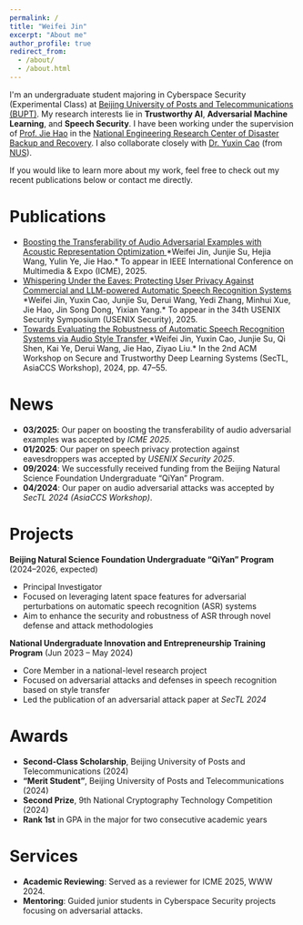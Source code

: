```yaml
---
permalink: /
title: "Weifei Jin"
excerpt: "About me"
author_profile: true
redirect_from: 
  - /about/
  - /about.html
---
```


I'm an undergraduate student majoring in Cyberspace Security (Experimental Class) at 
[Beijing University of Posts and Telecommunications (BUPT)](https://www.bupt.edu.cn/).
My research interests lie in **Trustworthy AI**, **Adversarial Machine Learning**, and **Speech Security**.
I have been working under the supervision of [Prof. Jie Hao](https://scss.bupt.edu.cn/info/1063/3808.htm) in the [National Engineering Research Center of Disaster Backup and Recovery](http://www.zaibei.org.cn/).
I also collaborate closely with [Dr. Yuxin Cao](https://yuxincao22.github.io/) (from [NUS](https://www.comp.nus.edu.sg/)).

[//]: # (and [Dr. Derui Wang]&#40;https://neuralsec.github.io/&#41; &#40;from [CSIRO's Data61]&#40;https://www.csiro.au/en/research/technology-space?start=0&count=12&#41;&#41;.)

If you would like to learn more about my work, feel free to check out my recent publications below or contact me directly.

Publications
======

- <a href="#" target="_blank">
  Boosting the Transferability of Audio Adversarial Examples with Acoustic Representation Optimization
  </a>  
  *Weifei Jin, Junjie Su, Hejia Wang, Yulin Ye, Jie Hao.*  
  To appear in IEEE International Conference on Multimedia & Expo (ICME), 2025. 

- <a href="#" target="_blank">
  Whispering Under the Eaves: Protecting User Privacy Against Commercial and LLM-powered Automatic Speech Recognition Systems
  </a>  
  *Weifei Jin, Yuxin Cao, Junjie Su, Derui Wang, Yedi Zhang, Minhui Xue, Jie Hao, Jin Song Dong, Yixian Yang.*  
  To appear in the 34th USENIX Security Symposium (USENIX Security), 2025.  

- <a href="https://arxiv.org/abs/2405.09470" target="_blank">
  Towards Evaluating the Robustness of Automatic Speech Recognition Systems via Audio Style Transfer
  </a>  
  *Weifei Jin, Yuxin Cao, Junjie Su, Qi Shen, Kai Ye, Derui Wang, Jie Hao, Ziyao Liu.*  
  In the 2nd ACM Workshop on Secure and Trustworthy Deep Learning Systems (SecTL, AsiaCCS Workshop), 2024, pp. 47–55.

News
======
- **03/2025**: Our paper on boosting the transferability of audio adversarial examples was accepted by *ICME 2025*.  
- **01/2025**: Our paper on speech privacy protection against eavesdroppers was accepted by *USENIX Security 2025*.  
- **09/2024**: We successfully received funding from the Beijing Natural Science Foundation Undergraduate “QiYan” Program.  
- **04/2024**: Our paper on audio adversarial attacks was accepted by *SecTL 2024 (AsiaCCS Workshop)*.


Projects
======
**Beijing Natural Science Foundation Undergraduate “QiYan” Program** (2024–2026, expected)  
- Principal Investigator
- Focused on leveraging latent space features for adversarial perturbations on automatic speech recognition (ASR) systems  
- Aim to enhance the security and robustness of ASR through novel defense and attack methodologies

**National Undergraduate Innovation and Entrepreneurship Training Program** (Jun 2023 – May 2024)  
- Core Member in a national-level research project  
- Focused on adversarial attacks and defenses in speech recognition based on style transfer  
- Led the publication of an adversarial attack paper at *SecTL 2024*

Awards
======
- **Second-Class Scholarship**, Beijing University of Posts and Telecommunications (2024)  
- **“Merit Student”**, Beijing University of Posts and Telecommunications (2024)  
- **Second Prize**, 9th National Cryptography Technology Competition (2024)  
- **Rank 1st** in GPA in the major for two consecutive academic years  

Services
======
- **Academic Reviewing**: Served as a reviewer for ICME 2025, WWW 2024.
- **Mentoring**: Guided junior students in Cyberspace Security projects focusing on adversarial attacks.


